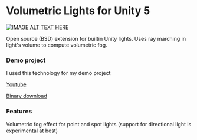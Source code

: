# Volumetric Lights for Unity 5
[![IMAGE ALT TEXT HERE](https://img.youtube.com/vi/JPxLCYXB-8A/0.jpg)](https://www.youtube.com/results?search_query=volumetric+lights+unity)

Open source (BSD) extension for builtin Unity lights. Uses ray marching in light's volume to compute volumetric fog.

### Demo project
I used this technology for my demo project

[Youtube](https://www.youtube.com/results?search_query=volumetric+lights+unity)

[Binary download](https://www.youtube.com/results?search_query=volumetric+lights+unity)
### Features
Volumetric fog effect for point and spot lights (support for directional light is experimental at best)
